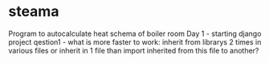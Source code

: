 # steama
Program to autocalculate heat schema of boiler room
Day 1 - starting django project
	qestion1 - what is more faster to work: inherit from librarys 2 times in various files or inherit in 1 file than import inherited from this file to another?
